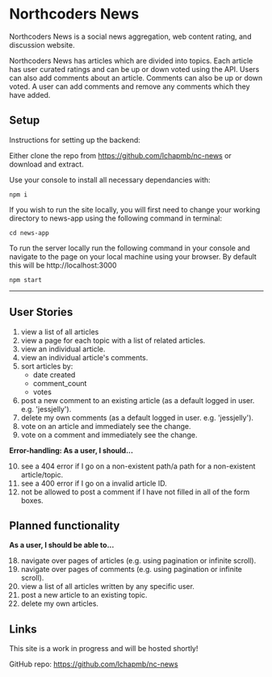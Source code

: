 # Northcoders News

Northcoders News is a social news aggregation, web content rating, and discussion website.

Northcoders News has articles which are divided into topics. Each article has user curated ratings and can be up or down voted using the API. Users can also add comments about an article. Comments can also be up or down voted. A user can add comments and remove any comments which they have added.

## Setup

Instructions for setting up the backend:

Either clone the repo from https://github.com/lchapmb/nc-news or download and extract.

Use your console to install all necessary dependancies with:

```
npm i
```

If you wish to run the site locally, you will first need to change your working directory to news-app using the following command in terminal:

```
cd news-app
```

To run the server locally run the following command in your console and navigate to the page on your local machine using your browser. By default this will be http://localhost:3000

```
npm start
```

---

## User Stories

1. view a list of all articles
2. view a page for each topic with a list of related articles.
3. view an individual article.
4. view an individual article's comments.
5. sort articles by:
   - date created
   - comment_count
   - votes
6. post a new comment to an existing article (as a default logged in user. e.g. 'jessjelly').
7. delete my own comments (as a default logged in user. e.g. 'jessjelly').
8. vote on an article and immediately see the change.
9. vote on a comment and immediately see the change.

**Error-handling: As a user, I should...**

10. see a 404 error if I go on a non-existent path/a path for a non-existent article/topic.
11. see a 400 error if I go on a invalid article ID.
12. not be allowed to post a comment if I have not filled in all of the form boxes.

## Planned functionality

**As a user, I should be able to...**

18. navigate over pages of articles (e.g. using pagination or infinite scroll).
19. navigate over pages of comments (e.g. using pagination or infinite scroll).
20. view a list of all articles written by any specific user.
21. post a new article to an existing topic.
22. delete my own articles.

## Links

This site is a work in progress and will be hosted shortly!

GitHub repo: https://github.com/lchapmb/nc-news

